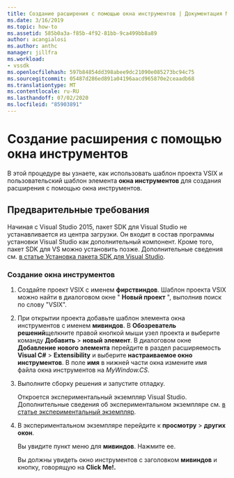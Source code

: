 ```yaml
---
title: Создание расширения с помощью окна инструментов | Документация Майкрософт
ms.date: 3/16/2019
ms.topic: how-to
ms.assetid: 585b0a3a-f85b-4f92-81bb-9ca499bb8a89
author: acangialosi
ms.author: anthc
manager: jillfra
ms.workload:
- vssdk
ms.openlocfilehash: 597b84854dd398abee9dc21090e085273bc94c75
ms.sourcegitcommit: 05487d286ed891a04196aacd965870e2ceaadb68
ms.translationtype: MT
ms.contentlocale: ru-RU
ms.lasthandoff: 07/02/2020
ms.locfileid: "85903891"
---
```

# <a name="create-an-extension-with-a-tool-window"></a>Создание расширения с помощью окна инструментов

В этой процедуре вы узнаете, как использовать шаблон проекта VSIX и пользовательский шаблон элемента **окна инструментов** для создания расширения с помощью окна инструментов.

## <a name="prerequisites"></a>Предварительные требования

 Начиная с Visual Studio 2015, пакет SDK для Visual Studio не устанавливается из центра загрузки. Он входит в состав программы установки Visual Studio как дополнительный компонент. Кроме того, пакет SDK для VS можно установить позже. Дополнительные сведения см. [в статье Установка пакета SDK для Visual Studio](../extensibility/installing-the-visual-studio-sdk.md).

### <a name="create-a-tool-window"></a>Создание окна инструментов

1. Создайте проект VSIX с именем **фирствиндов**. Шаблон проекта VSIX можно найти в диалоговом окне " **Новый проект** ", выполнив поиск по слову "VSIX".

2. При открытии проекта добавьте шаблон элемента окна инструментов с именем **мивиндов**. В **Обозреватель решений**щелкните правой кнопкой мыши узел проекта и выберите команду **Добавить**  >  **новый элемент**. В диалоговом окне **Добавление нового элемента** перейдите в раздел расширяемость **Visual C#**  >  **Extensibility** и выберите **настраиваемое окно инструментов**. В поле **имя** в нижней части окна измените имя файла окна инструментов на *MyWindow.CS*.

3. Выполните сборку решения и запустите отладку.

   Откроется экспериментальный экземпляр Visual Studio. Дополнительные сведения об экспериментальном экземпляре см. [в статье экспериментальный экземпляр](../extensibility/the-experimental-instance.md).

4. В экспериментальном экземпляре перейдите к **просмотру**  >  **других окон**.

   Вы увидите пункт меню для **мивиндов**. Нажмите ее.

   Вы должны увидеть окно инструментов с заголовком **мивиндов** и кнопку, говорящую на **Click Me!.**
